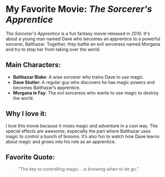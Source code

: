 # My Favorite Movie: *The Sorcerer's Apprentice*
*The Sorcerer's Apprentice* is a fun fantasy movie released in 2010. It's about a young man named Dave who becomes an apprentice to a powerful sorcerer, Balthazar. Together, they battle an evil sorceress named Morgana and try to stop her from taking over the world.

## Main Characters:
- **Balthazar Blake**: A wise sorcerer who trains Dave to use magic.
- **Dave Stutler**: A regular guy who discovers he has magic powers and becomes Balthazar’s apprentice.
- **Morgana le Fay**: The evil sorceress who wants to use magic to destroy the world.

## Why I love it:
I love this movie because it mixes magic and adventure in a cool way. The special effects are awesome, especially the part where Balthazar uses magic to control a bunch of brooms. It’s also fun to watch how Dave learns about magic and grows into his role as an apprentice.

## Favorite Quote:
> "The key to controlling magic... is knowing when to let go."
